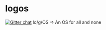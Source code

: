 # logos
[![Gitter chat](https://badges.gitter.im/gitterHQ/gitter.png)](https://gitter.im/nih0/logos)
 lo/g/OS => An OS for all and none
